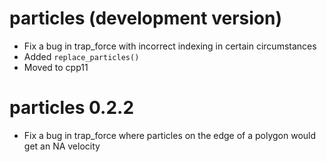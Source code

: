 # particles (development version)

* Fix a bug in trap_force with incorrect indexing in certain circumstances
* Added `replace_particles()`
* Moved to cpp11

# particles 0.2.2

* Fix a bug in trap_force where particles on the edge of a polygon would get 
  an NA velocity



